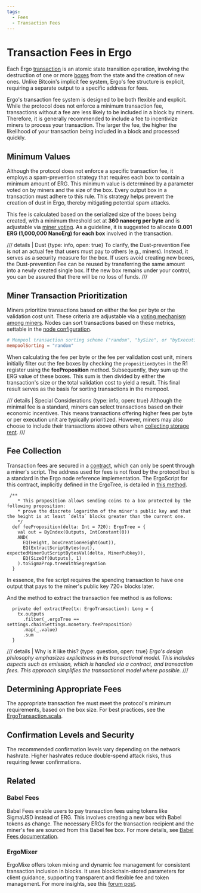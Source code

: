 ```yaml
---
tags:
  - Fees
  - Transaction Fees
---
```


# Transaction Fees in Ergo

Each Ergo [transaction](transactions.md) is an atomic state transition operation, involving the destruction of one or more [boxes](format.md) from the state and the creation of new ones. Unlike Bitcoin's implicit fee system, Ergo's fee structure is explicit, requiring a separate output to a specific address for fees.

Ergo's transaction fee system is designed to be both flexible and explicit. While the protocol does not enforce a minimum transaction fee, transactions without a fee are less likely to be included in a block by miners. Therefore, it is generally recommended to include a fee to incentivize miners to process your transaction. The larger the fee, the higher the likelihood of your transaction being included in a block and processed quickly.

## Minimum Values

Although the protocol does not enforce a specific transaction fee, it employs a spam-prevention strategy that requires each box to contain a minimum amount of ERG. This minimum value is determined by a parameter voted on by miners and the size of the box. Every output box in a transaction must adhere to this rule. This strategy helps prevent the creation of dust in Ergo, thereby mitigating potential spam attacks.

This fee is calculated based on the serialized size of the boxes being created, with a minimum threshold set at **360 nanoerg per byte** and is adjustable via [miner voting](governance.md). As a guideline, it is suggested to allocate **0.001 ERG (1,000,000 NanoErg) for each box** involved in the transaction.

/// details | Dust
    {type: info, open: true}
To clarify, the Dust-prevention Fee is not an actual fee that users must pay to others (e.g., miners). Instead, it serves as a security measure for the box. If users avoid creating new boxes, the Dust-prevention Fee can be reused by transferring the same amount into a newly created single box. If the new box remains under your control, you can be assured that there will be no loss of funds.
///


## Miner Transaction Prioritization

Miners prioritize transactions based on either the fee per byte or the validation cost unit. These criteria are adjustable via a [voting mechanism among miners](governance.md). Nodes can sort transactions based on these metrics, settable in the [node configuration](conf-node.md#memory-pool-configuration).

```conf
# Mempool transaction sorting scheme ("random", "bySize", or "byExecutionCost")
mempoolSorting = "random"
```


When calculating the fee per byte or the fee per validation cost unit, miners initially filter out the fee boxes by checking the `propositionBytes` in the R1 register using the **feeProposition** method. Subsequently, they sum up the ERG value of these boxes. This sum is then divided by either the transaction's size or the total validation cost to yield a result. This final result serves as the basis for sorting transactions in the mempool.

/// details | Special Considerations
    {type: info, open: true}
Although the minimal fee is a standard, miners can select transactions based on their economic incentives. This means transactions offering higher fees per byte or per execution unit are typically prioritized. However, miners may also choose to include their transactions above others when [collecting storage rent](rent-fees.md).
///

## Fee Collection

Transaction fees are secured in a [contract](https://ergexplorer.com/addresses#2iHkR7CWvD1R4j1yZg5bkeDRQavjAaVPeTDFGGLZduHyfWMuYpmhHocX8GJoaieTx78FntzJbCBVL6rf96ocJoZdmWBL2fci7NqWgAirppPQmZ7fN9V6z13Ay6brPriBKYqLp1bT2Fk4FkFLCfdPpe), which can only be spent through a miner's script. The address used for fees is not fixed by the protocol but is a standard in the Ergo node reference implementation. The ErgoScript for this contract, implicitly defined in the ErgoTree, is detailed in [this method](https://github.com/ScorexFoundation/sigmastate-interpreter/blob/f85f03cc8f063ae7f68d559371733c2b6bbc929a/sigmastate/src/main/scala/org/ergoplatform/ErgoScriptPredef.scala#L72).

```
 /**
    * This proposition allows sending coins to a box protected by the following proposition:
    * prove the discrete logarithm of the miner's public key and that the height is at least `delta` blocks greater than the current one.
    */
  def feeProposition(delta: Int = 720): ErgoTree = {
    val out = ByIndex(Outputs, IntConstant(0))
    AND(
      EQ(Height, boxCreationHeight(out)),
      EQ(ExtractScriptBytes(out), expectedMinerOutScriptBytesVal(delta, MinerPubkey)),
      EQ(SizeOf(Outputs), 1)
    ).toSigmaProp.treeWithSegregation
  }
```

In essence, the fee script requires the spending transaction to have one output that pays to the miner's public key 720+ blocks later.

And the method to extract the transaction fee method is as follows:

```
  private def extractFee(tx: ErgoTransaction): Long = {
    tx.outputs
      .filter(_.ergoTree == settings.chainSettings.monetary.feeProposition)
      .map(_.value)
      .sum
  }
```


/// details | Why is it like this?
    {type: question, open: true}
*Ergo's design philosophy emphasizes explicitness in its transactional model. This includes aspects such as emission, which is handled via a contract, and transaction fees. This approach simplifies the transactional model where possible.*
///

## Determining Appropriate Fees

The appropriate transaction fee must meet the protocol's minimum requirements, based on the box size. For best practices, see the [ErgoTransaction.scala](https://github.com/ergoplatform/ergo/blob/e784a70b8fabf7ae41f2ac9aa593a647f488100c/src/main/scala/org/ergoplatform/modifiers/mempool/ErgoTransaction.scala#L163).

## Confirmation Levels and Security

The recommended confirmation levels vary depending on the network hashrate. Higher hashrates reduce double-spend attack risks, thus requiring fewer confirmations.

## Related

### Babel Fees

Babel Fees enable users to pay transaction fees using tokens like SigmaUSD instead of ERG. This involves creating a new box with Babel tokens as change. The necessary ERGs for the transaction recipient and the miner's fee are sourced from this Babel fee box. For more details, see [Babel Fees documentation](babel-fees.md).

### ErgoMixer

ErgoMixe offers token mixing and dynamic fee management for consistent transaction inclusion in blocks. It uses blockchain-stored parameters for client guidance, supporting transparent and flexible fee and token management. For more insights, see this [forum post](https://www.ergoforum.org/t/ergomixer-zerojoin-mixer-for-erg-and-tokens/318/10?u=anon2020s).
